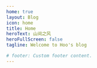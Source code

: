 ```yaml
---
home: true
layout: Blog
icon: home
title: Home
heroText: 山间之风
heroFullScreen: false
tagline: Welcome to Hoo's blog

# footer: Custom footer content.
---
```


